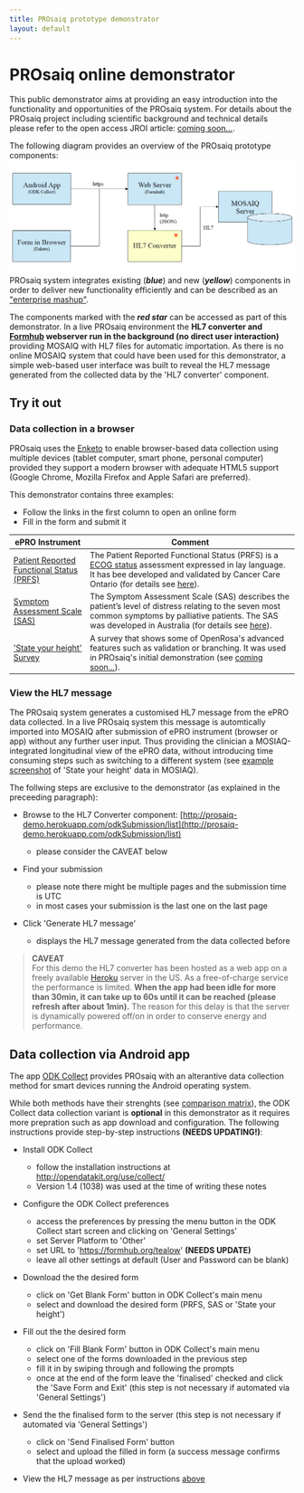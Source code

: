 ```yaml
---
title: PROsaiq prototype demonstrator
layout: default
---
```



# PROsaiq online demonstrator

This public demonstrator aims at providing an easy introduction into the functionality and opportunities of the PROsaiq system. For details about the PROsaiq project including scientific background and technical details please refer to the open access JROI article: [coming soon...](http://jroi.org).

The following diagram provides an overview of the PROsaiq prototype components:
![PROsaiq prototype demonstrator overview](images/prosaiq-demo.png)
PROsaiq system integrates existing (*__blue__*) and new (*__yellow__*) components in order to deliver new functionality efficiently and can be described as an ["enterprise mashup"](http://en.wikipedia.org/wiki/Enterprise_mashups).  

The components marked with the *__red star__* can be accessed as part of this demonstrator. In a live PROsaiq environment the __HL7 converter and [Formhub](https://formhub.org/) webserver run in the background (no direct user interaction)__ providing MOSAIQ with HL7 files for automatic importation. As there is no online MOSAIQ system that could have been used for this demonstrator, a simple web-based user interface was built to reveal the HL7 message generated from the collected data by the 'HL7 converter' component.

<!-- ##Contents
* This will become a table of contents (this text will be scraped).
{:toc} -->

## Try it out

### Data collection in a browser

PROsaiq uses the [Enketo](https://enketo.org/) to enable browser-based data collection using multiple devices (tablet computer, smart phone, personal computer) provided they support a modern browser with adequate HTML5 support (Google Chrome, Mozilla Firefox and Apple Safari are preferred).  

This demonstrator contains three examples:
* Follow the links in the first column to open an online form
* Fill in the form and submit it  

ePRO Instrument | Comment
---|---
[Patient Reported Functional Status (PRFS)](https://qxrqf.enketo.formhub.org/webform)| The Patient Reported Functional Status (PRFS) is a [ECOG status](http://en.wikipedia.org/wiki/ECOG_score) assessment expressed in lay language. It has bee developed and validated by Cancer Care Ontario (for details see [here](https://www.cancercare.on.ca/common/pages/UserFile.aspx?fileId=277285)).
[Symptom Assessment Scale (SAS)](https://tdr54.enketo.formhub.org/webform)| The Symptom Assessment Scale (SAS) describes the patient’s level of distress relating to the seven most common symptoms by palliative patients. The SAS was developed in Australia (for details see [here](http://ahsri.uow.edu.au/content/groups/public/@web/@chsd/@pcoc/documents/doc/uow129189.pdf)).
['State your height' Survey](https://a3lfc.enketo.formhub.org/webform)|A survey that shows some of OpenRosa's advanced features such as validation or branching. It was used in PROsaiq's initial demonstration (see [coming soon...](jroi.org)).


### View the HL7 message<a name="ViewHL7"></a> 

The PROsaiq system generates a customised HL7 message from the ePRO data collected. In a live PROsaiq system this message is automtically imported into MOSAIQ after submission of ePRO instrument (browser or app) without any further user input. Thus providing the clinician a MOSIAQ-integrated longitudinal view of the ePRO data, without introducing time consuming steps such as switching to a different system (see [example screenshot]() of 'State your height' data in MOSIAQ).  

The follwing steps are exclusive to the demonstrator (as explained in the preceeding paragraph):

* Browse to the HL7 Converter component: [http://prosaiq-demo.herokuapp.com/odkSubmission/list](http://prosaiq-demo.herokuapp.com/odkSubmission/list)
  * please consider the CAVEAT below
  
* Find your submission
  * please note there might be multiple pages and the submission time is UTC
  * in most cases your submission is the last one on the last page

* Click 'Generate HL7 message'
  * displays the HL7 message generated from the data collected before

> __CAVEAT__  
> For this demo the HL7 converter has been hosted as a web app on a freely available [Heroku](https://www.heroku.com/) server in the US. As a free-of-charge service the performance is limited. __When the app had been idle for more than 30min, it can take up to 60s until it can be reached (please refresh after about 1min).__ The reason for this delay is that the server is dynamically powered off/on in order to conserve energy and performance. 


## Data collection via Android app 

The app [ODK Collect](http://opendatakit.org/use/collect/) provides PROsaiq with an alterantive data collection method for smart devices running the Android operating system.  

While both methods have their strenghts (see [comparison matrix](https://enketo.org/openrosa)), the ODK Collect data collection variant is __optional__ in this demonstrator as it requires more prepration such as app download and configuration. The following instructions provide step-by-step instructions __(NEEDS UPDATING!)__:

* Install ODK Collect
  * follow the installation instructions at http://opendatakit.org/use/collect/
  * Version 1.4 (1038) was used at the time of writing these notes

* Configure the ODK Collect preferences
  * access the preferences by pressing the menu button in the ODK Collect start screen and clicking on 'General  Settings'
  * set Server Platform to 'Other'
  * set URL to 'https://formhub.org/tealow' __(NEEDS UPDATE)__
  * leave all other settings at default (User and Password can be blank)

* Download the the desired form 
  * click on 'Get Blank Form' button in ODK Collect's main menu
  * select and download the desired form (PRFS, SAS or 'State your height')

* Fill out the the desired form
  * click on 'Fill Blank Form' button in ODK Collect's main menu
  * select one of the forms downloaded in the previous step
  * fill it in by swiping through and following the prompts
  * once at the end of the form leave the 'finalised' checked and click the 'Save Form and Exit' (this step is not necessary if automated via 'General Settings')

* Send the the finalised form to the server (this step is not necessary if automated via 'General Settings')
  * click on 'Send Finalised Form' button
  * select and upload the filled in form (a success message confirms that the upload worked)

* View the HL7 message as per instructions [above](#ViewHL7)


